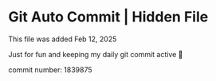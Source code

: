 # Git Auto Commit | Hidden File

This file was added Feb 12, 2025

Just for fun and keeping my daily git commit active 🤪

commit number: 1839875

